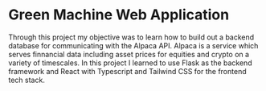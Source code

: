 # Green Machine Web Application
Through this project my objective was to learn how to build out a backend database for communicating with the Alpaca API. Alpaca is a service which serves finnancial data including asset prices for equities and crypto on a variety of timescales. In this project I learned to use Flask as the backend framework and React with Typescript and Tailwind CSS for the frontend tech stack.
